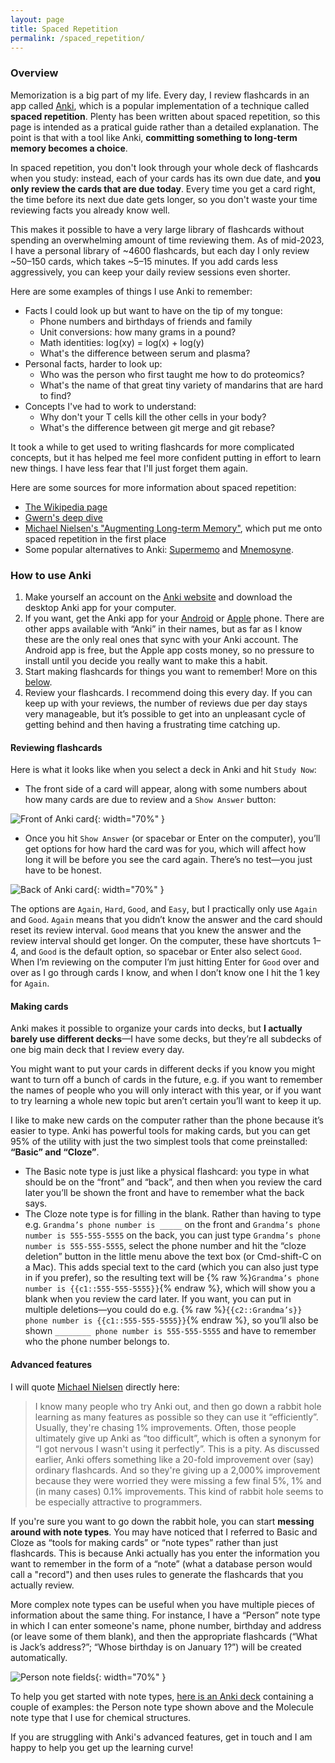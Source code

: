 ```yaml
---
layout: page
title: Spaced Repetition
permalink: /spaced_repetition/
---
```

### Overview
Memorization is a big part of my life. Every day, I review flashcards in an app called [Anki](https://apps.ankiweb.net), which is a popular implementation of a technique called **spaced repetition**. Plenty has been written about spaced repetition, so this page is intended as a pratical guide rather than a detailed explanation. The point is that with a tool like Anki, **committing something to long-term memory becomes a choice**.

In spaced repetition, you don't look through your whole deck of flashcards when you study: instead, each of your cards has its own due date, and **you only review the cards that are due today**. Every time you get a card right, the time before its next due date gets longer, so you don't waste your time reviewing facts you already know well.

This makes it possible to have a very large library of flashcards without spending an overwhelming amount of time reviewing them. As of mid-2023, I have a personal library of ~4600 flashcards, but each day I only review ~50–150 cards, which takes ~5–15 minutes. If you add cards less aggressively, you can keep your daily review sessions even shorter.

Here are some examples of things I use Anki to remember:

- Facts I could look up but want to have on the tip of my tongue:
    - Phone numbers and birthdays of friends and family
    - Unit conversions: how many grams in a pound?
    - Math identities: log(xy) = log(x) + log(y)
    - What's the difference between serum and plasma?
- Personal facts, harder to look up:
    - Who was the person who first taught me how to do proteomics?
    - What's the name of that great tiny variety of mandarins that are hard to find?
- Concepts I've had to work to understand:
    - Why don't your T cells kill the other cells in your body?
    - What's the difference between git merge and git rebase?

It took a while to get used to writing flashcards for more complicated concepts, but it has helped me feel more confident putting in effort to learn new things. I have less fear that I'll just forget them again.

Here are some sources for more information about spaced repetition:
- [The Wikipedia page](https://en.wikipedia.org/wiki/Spaced_repetition)
- [Gwern's deep dive](https://gwern.net/spaced-repetition)
- [Michael Nielsen's "Augmenting Long-term Memory"](http://augmentingcognition.com/ltm), which put me onto spaced repetition in the first place
- Some popular alternatives to Anki: [Supermemo](https://supermemo.com) and [Mnemosyne](https://mnemosyne-proj.org).

### How to use Anki
1. Make yourself an account on the [Anki website](https://apps.ankiweb.net) and download the desktop Anki app for your computer.
2. If you want, get the Anki app for your [Android](https://play.google.com/store/apps/details?id=com.ichi2.anki) or [Apple](https://apps.apple.com/us/app/ankimobile-flashcards/id373493387) phone. There are other apps available with “Anki” in their names, but as far as I know these are the only real ones that sync with your Anki account. The Android app is free, but the Apple app costs money, so no pressure to install until you decide you really want to make this a habit.
3. Start making flashcards for things you want to remember! More on this [below](#making-cards).
4. Review your flashcards. I recommend doing this every day. If you can keep up with your reviews, the number of reviews due per day stays very manageable, but it’s possible to get into an unpleasant cycle of getting behind and then having a frustrating time catching up.

#### Reviewing flashcards
Here is what it looks like when you select a deck in Anki and hit `Study Now`:
- The front side of a card will appear, along with some numbers about how many cards are due to review and a `Show Answer` button:

![Front of Anki card](../assets/images/anki_front.png){: width="70%" }

- Once you hit `Show Answer` (or spacebar or Enter on the computer), you’ll get options for how hard the card was for you, which will affect how long it will be before you see the card again. There’s no test—you just have to be honest.

![Back of Anki card](../assets/images/anki_back.png){: width="70%" }

The options are `Again`, `Hard`, `Good`, and `Easy`, but I practically only use `Again` and `Good`. `Again` means that you didn’t know the answer and the card should reset its review interval. `Good` means that you knew the answer and the review interval should get longer. On the computer, these have shortcuts 1–4, and `Good` is the default option, so spacebar or Enter also select `Good`. When I’m reviewing on the computer I’m just hitting Enter for `Good` over and over as I go through cards I know, and when I don’t know one I hit the 1 key for `Again`.


#### Making cards
Anki makes it possible to organize your cards into decks, but **I actually barely use different decks**—I have some decks, but they’re all subdecks of one big main deck that I review every day.

You might want to put your cards in different decks if you know you might want to turn off a bunch of cards in the future, e.g. if you want to remember the names of people who you will only interact with this year, or if you want to try learning a whole new topic but aren’t certain you’ll want to keep it up.

I like to make new cards on the computer rather than the phone because it’s easier to type. Anki has powerful tools for making cards, but you can get 95% of the utility with just the two simplest tools that come preinstalled: **“Basic” and “Cloze”**.

- The Basic note type is just like a physical flashcard: you type in what should be on the “front” and “back”, and then when you review the card later you’ll be shown the front and have to remember what the back says.
- The Cloze note type is for filling in the blank. Rather than having to type e.g. `Grandma’s phone number is _____` on the front and `Grandma’s phone number is 555-555-5555` on the back, you can just type `Grandma’s phone number is 555-555-5555`, select the phone number and hit the “cloze deletion” button in the little menu above the text box (or Cmd-shift-C on a Mac). This adds special text to the card (which you can also just type in if you prefer), so the resulting text will be {% raw %}`Grandma’s phone number is {{c1::555-555-5555}}`{% endraw %}, which will show you a blank when you review the card later.
If you want, you can put in multiple deletions—you could do e.g. {% raw %}`{{c2::Grandma’s}} phone number is {{c1::555-555-5555}}`{% endraw %}, so you’ll also be shown `________ phone number is 555-555-5555` and have to remember who the phone number belongs to.


#### Advanced features
I will quote [Michael Nielsen](https://augmentingcognition.com/ltm) directly here:
>I know many people who try Anki out, and then go down a rabbit hole learning as many features as possible so they can use it “efficiently”. Usually, they're chasing 1% improvements. Often, those people ultimately give up Anki as “too difficult”, which is often a synonym for “I got nervous I wasn't using it perfectly”. This is a pity. As discussed earlier, Anki offers something like a 20-fold improvement over (say) ordinary flashcards. And so they're giving up a 2,000% improvement because they were worried they were missing a few final 5%, 1% and (in many cases) 0.1% improvements. This kind of rabbit hole seems to be especially attractive to programmers.

If you're sure you want to go down the rabbit hole, you can start **messing around with note types**. You may have noticed that I referred to Basic and Cloze as “tools for making cards” or “note types” rather than just flashcards. This is because Anki actually has you enter the information you want to remember in the form of a “note” (what a database person would call a "record") and then uses rules to generate the flashcards that you actually review.

More complex note types can be useful when you have multiple pieces of information about the same thing. For instance, I have a “Person” note type in which I can enter someone's name, phone number, birthday and address (or leave some of them blank), and then the appropriate flashcards (“What is Jack’s address?”; “Whose birthday is on January 1?”) will be created automatically.

![Person note fields](../assets/images/anki_person_fields.png){: width="70%" }

To help you get started with note types, [here is an Anki deck](../assets/note_type_example.apkg) containing a couple of examples: the Person note type shown above and the Molecule note type that I use for  chemical structures.

If you are struggling with Anki's advanced features, get in touch and I am happy to help you get up the learning curve!